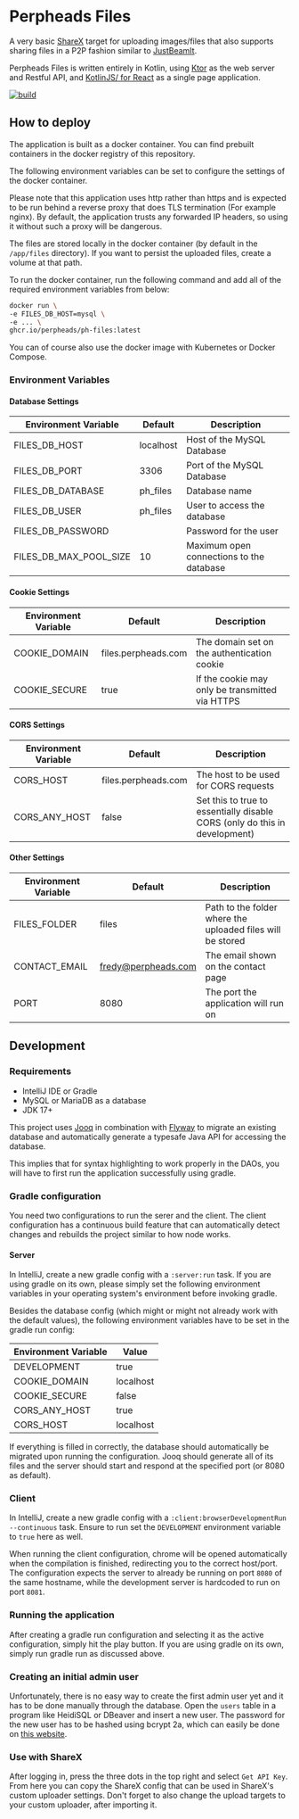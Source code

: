 # Perpheads Files

A very basic [ShareX](https://getsharex.com/) target for uploading images/files that also
supports sharing files in a P2P fashion similar to [JustBeamIt](https://justbeamit.com/).

Perpheads Files is written entirely in Kotlin, using [Ktor](https://ktor.io/) as the
web server and Restful API, and [KotlinJS/ for React](https://kotlinlang.org/docs/js-get-started.html)
as a single page application.

[![build](https://github.com/Perpheads/ph-files/actions/workflows/build.yml/badge.svg)](https://github.com/Perpheads/ph-files/actions/workflows/build.yml)

## How to deploy

The application is built as a docker container.
You can find prebuilt containers in the docker registry
of this repository. 

The following environment variables can be set to configure the
settings of the docker container.

Please note that this application uses http rather than https and is expected
to be run behind a reverse proxy that does TLS termination (For example nginx).
By default, the application trusts any forwarded IP headers, so using it without
such a proxy will be dangerous.

The files are stored locally in the docker container (by default in the ``/app/files`` directory).
If you want to persist the uploaded files, create  a volume at that path.

To run the docker container, run the following command and add all of the required environment variables from below:
```bash
docker run \
-e FILES_DB_HOST=mysql \
-e ... \
ghcr.io/perpheads/ph-files:latest
```

You can of course also use the docker image with Kubernetes or Docker Compose.


### Environment Variables

#### Database Settings

| Environment Variable   | Default   | Description                              |
|------------------------|-----------|------------------------------------------|
| FILES_DB_HOST          | localhost | Host of the MySQL Database               |
| FILES_DB_PORT          | 3306      | Port of the MySQL Database               |
| FILES_DB_DATABASE      | ph_files  | Database name                            |
| FILES_DB_USER          | ph_files  | User to access the database              |
| FILES_DB_PASSWORD      |           | Password for the user                    |
| FILES_DB_MAX_POOL_SIZE | 10        | Maximum open connections to the database |

#### Cookie Settings

| Environment Variable | Default             | Description                                     |
|----------------------|---------------------|-------------------------------------------------|
| COOKIE_DOMAIN        | files.perpheads.com | The domain set on the authentication cookie     |
| COOKIE_SECURE        | true                | If the cookie may only be transmitted via HTTPS |


#### CORS Settings

| Environment Variable | Default             | Description                                                                |
|----------------------|---------------------|----------------------------------------------------------------------------|
| CORS_HOST            | files.perpheads.com | The host to be used for CORS requests                                      |
| CORS_ANY_HOST        | false               | Set this to true to essentially disable CORS (only do this in development) |

#### Other Settings

| Environment Variable | Default             | Description                                                |
|----------------------|---------------------|------------------------------------------------------------|
| FILES_FOLDER         | files               | Path to the folder where the uploaded files will be stored |
| CONTACT_EMAIL        | fredy@perpheads.com | The email shown on the contact page                        |
| PORT                 | 8080                | The port the application will run on                       |



## Development

### Requirements

- IntelliJ IDE or Gradle
- MySQL or MariaDB as a database
- JDK 17+

This project uses [Jooq](https://www.jooq.org/) in combination
with [Flyway](https://flywaydb.org/) to migrate an existing
database and automatically generate
a typesafe Java API for accessing the database.

This implies that for syntax highlighting to work properly in the
DAOs, you will have to first run the application successfully using gradle.


### Gradle configuration

You need two configurations to run the serer and the client. The client configuration has a continuous build feature that
can automatically detect changes and rebuilds the project similar to how node works.

#### Server
In IntelliJ, create a new gradle config with a ``:server:run`` task.
If you are using gradle on its own, please simply set the following environment variables
in your operating system's environment before invoking gradle.

Besides the database config (which might or might not already work with the default values),
the following environment variables have to be set in the gradle run config:

| Environment Variable | Value     |
|----------------------|-----------|
| DEVELOPMENT          | true      |
| COOKIE_DOMAIN        | localhost |
| COOKIE_SECURE        | false     |
| CORS_ANY_HOST        | true      |
| CORS_HOST            | localhost |

If everything is filled in correctly, the database should automatically be migrated upon running
the configuration. Jooq should generate all of its files and the server should start
and respond at the specified port (or 8080 as default).


### Client
In IntelliJ, create a new gradle config with a ``:client:browserDevelopmentRun --continuous`` task.
Ensure to run set the ```DEVELOPMENT``` environment variable to `true` here as well.

When running the client configuration, chrome will be opened automatically when the
compilation is finished, redirecting you to the correct host/port. 
The configuration expects the server to already be running on port `8080` of
the same hostname, while the development server is hardcoded to run on port `8081`.


### Running the application

After creating a gradle run configuration and selecting it as
the active configuration, simply hit the play button.
If you are using gradle on its own, simply run gradle run as discussed above.



### Creating an initial admin user

Unfortunately, there is no easy way to create the first admin user yet and
it has to be done manually through the database.
Open the ``users`` table in a program like HeidiSQL or DBeaver and
insert a new user.
The password for the new user has to be hashed using bcrypt 2a,
which can easily be done on [this website](https://www.browserling.com/tools/bcrypt).

### Use with ShareX

After logging in, press the three dots in the top right and select
```Get API Key```. From here you can copy the ShareX config
that can be used in ShareX's custom uploader settings.
Don't forget to also change the upload targets to
your custom uploader, after importing it.
